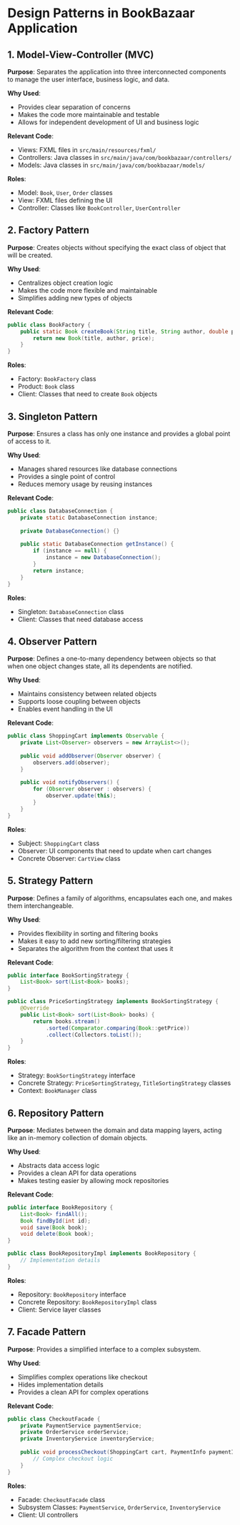 # Design Patterns in BookBazaar Application

## 1. Model-View-Controller (MVC)
**Purpose**: Separates the application into three interconnected components to manage the user interface, business logic, and data.

**Why Used**: 
- Provides clear separation of concerns
- Makes the code more maintainable and testable
- Allows for independent development of UI and business logic

**Relevant Code**:
- Views: FXML files in `src/main/resources/fxml/`
- Controllers: Java classes in `src/main/java/com/bookbazaar/controllers/`
- Models: Java classes in `src/main/java/com/bookbazaar/models/`

**Roles**:
- Model: `Book`, `User`, `Order` classes
- View: FXML files defining the UI
- Controller: Classes like `BookController`, `UserController`

## 2. Factory Pattern
**Purpose**: Creates objects without specifying the exact class of object that will be created.

**Why Used**:
- Centralizes object creation logic
- Makes the code more flexible and maintainable
- Simplifies adding new types of objects

**Relevant Code**:
```java
public class BookFactory {
    public static Book createBook(String title, String author, double price) {
        return new Book(title, author, price);
    }
}
```

**Roles**:
- Factory: `BookFactory` class
- Product: `Book` class
- Client: Classes that need to create `Book` objects

## 3. Singleton Pattern
**Purpose**: Ensures a class has only one instance and provides a global point of access to it.

**Why Used**:
- Manages shared resources like database connections
- Provides a single point of control
- Reduces memory usage by reusing instances

**Relevant Code**:
```java
public class DatabaseConnection {
    private static DatabaseConnection instance;
    
    private DatabaseConnection() {}
    
    public static DatabaseConnection getInstance() {
        if (instance == null) {
            instance = new DatabaseConnection();
        }
        return instance;
    }
}
```

**Roles**:
- Singleton: `DatabaseConnection` class
- Client: Classes that need database access

## 4. Observer Pattern
**Purpose**: Defines a one-to-many dependency between objects so that when one object changes state, all its dependents are notified.

**Why Used**:
- Maintains consistency between related objects
- Supports loose coupling between objects
- Enables event handling in the UI

**Relevant Code**:
```java
public class ShoppingCart implements Observable {
    private List<Observer> observers = new ArrayList<>();
    
    public void addObserver(Observer observer) {
        observers.add(observer);
    }
    
    public void notifyObservers() {
        for (Observer observer : observers) {
            observer.update(this);
        }
    }
}
```

**Roles**:
- Subject: `ShoppingCart` class
- Observer: UI components that need to update when cart changes
- Concrete Observer: `CartView` class

## 5. Strategy Pattern
**Purpose**: Defines a family of algorithms, encapsulates each one, and makes them interchangeable.

**Why Used**:
- Provides flexibility in sorting and filtering books
- Makes it easy to add new sorting/filtering strategies
- Separates the algorithm from the context that uses it

**Relevant Code**:
```java
public interface BookSortingStrategy {
    List<Book> sort(List<Book> books);
}

public class PriceSortingStrategy implements BookSortingStrategy {
    @Override
    public List<Book> sort(List<Book> books) {
        return books.stream()
            .sorted(Comparator.comparing(Book::getPrice))
            .collect(Collectors.toList());
    }
}
```

**Roles**:
- Strategy: `BookSortingStrategy` interface
- Concrete Strategy: `PriceSortingStrategy`, `TitleSortingStrategy` classes
- Context: `BookManager` class

## 6. Repository Pattern
**Purpose**: Mediates between the domain and data mapping layers, acting like an in-memory collection of domain objects.

**Why Used**:
- Abstracts data access logic
- Provides a clean API for data operations
- Makes testing easier by allowing mock repositories

**Relevant Code**:
```java
public interface BookRepository {
    List<Book> findAll();
    Book findById(int id);
    void save(Book book);
    void delete(Book book);
}

public class BookRepositoryImpl implements BookRepository {
    // Implementation details
}
```

**Roles**:
- Repository: `BookRepository` interface
- Concrete Repository: `BookRepositoryImpl` class
- Client: Service layer classes

## 7. Facade Pattern
**Purpose**: Provides a simplified interface to a complex subsystem.

**Why Used**:
- Simplifies complex operations like checkout
- Hides implementation details
- Provides a clean API for complex operations

**Relevant Code**:
```java
public class CheckoutFacade {
    private PaymentService paymentService;
    private OrderService orderService;
    private InventoryService inventoryService;
    
    public void processCheckout(ShoppingCart cart, PaymentInfo paymentInfo) {
        // Complex checkout logic
    }
}
```

**Roles**:
- Facade: `CheckoutFacade` class
- Subsystem Classes: `PaymentService`, `OrderService`, `InventoryService`
- Client: UI controllers 